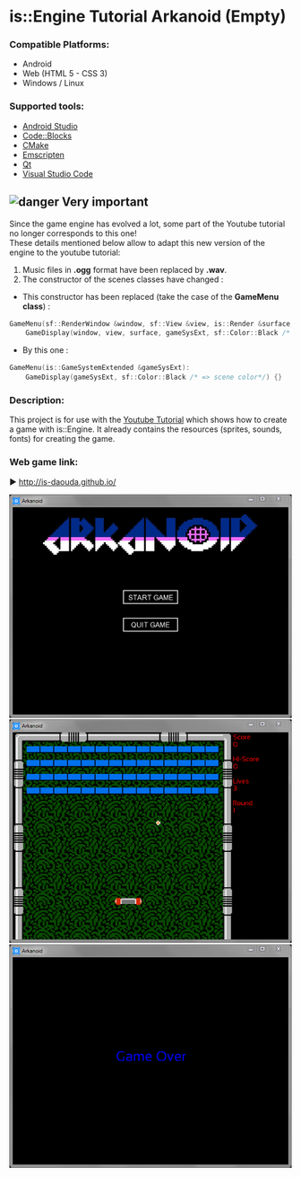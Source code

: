 # is::Engine Tutorial Arkanoid (Empty)
### Compatible Platforms:
- Android
- Web (HTML 5 - CSS 3)
- Windows / Linux

### Supported tools:
- [Android Studio](https://github.com/Is-Daouda/is-Engine#-android-studio)
- [Code::Blocks](https://github.com/Is-Daouda/is-Engine#-codeblocks)
- [CMake](https://github.com/Is-Daouda/is-Engine#-cmake)
- [Emscripten](https://github.com/Is-Daouda/is-Engine#-web-html-5---css-3)
- [Qt](https://github.com/Is-Daouda/is-Engine#-qt)
- [Visual Studio Code](https://github.com/Is-Daouda/is-Engine#-visual-studio-code)

## ![danger](https://i48.servimg.com/u/f48/20/16/75/27/icon_d10.png) Very important
Since the game engine has evolved a lot, some part of the Youtube tutorial no longer corresponds to this one!<br/>
These details mentioned below allow to adapt this new version of the engine to the youtube tutorial:
1. Music files in **.ogg** format have been replaced by **.wav**.
2. The constructor of the scenes classes have changed :
- This constructor has been replaced (take the case of the **GameMenu class**) :
```cpp
GameMenu(sf::RenderWindow &window, sf::View &view, is::Render &surface, is::GameSystemExtended &gameSysExt):
	GameDisplay(window, view, surface, gameSysExt, sf::Color::Black /* => scene color*/) {}
```
- By this one :
```cpp
GameMenu(is::GameSystemExtended &gameSysExt):
	GameDisplay(gameSysExt, sf::Color::Black /* => scene color*/) {}
```

### Description:
This project is for use with the [Youtube Tutorial](https://youtu.be/wo2-ofNB7Hw) which shows how to create a game with is::Engine.
It already contains the resources (sprites, sounds, fonts) for creating the game.

### Web game link:
► http://is-daouda.github.io/

![image 1](./images/image_1.png)
![image 2](./images/image_2.png)
![image 3](./images/image_3.png)